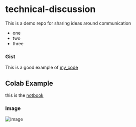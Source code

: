 # technical-discussion
This is a demo repo for sharing ideas around communication




* one
* two
* three

### Gist

This is a good example of [my_code](https://gist.github.com/brianpres17/0848d84f1d495705c4a7eb1a793fdeeb)

## Colab Example

this is the [notbook](https://github.com/brianpres17/technical-discussion/blob/main/technical_docs.ipynb)


### Image 
![image](https://user-images.githubusercontent.com/8257125/138568569-ae55b379-fde4-49ef-99f2-67b38a15e0ab.png)

